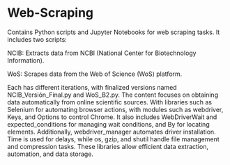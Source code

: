 # Web-Scraping
Contains Python scripts and Jupyter Notebooks for web scraping tasks. It includes two scripts:

NCIB: Extracts data from NCBI (National Center for Biotechnology Information).

WoS: Scrapes data from the Web of Science (WoS) platform.

Each has different iterations, with finalized versions named NCIB_Versión_Final.py and WoS_B2.py. The content focuses on obtaining data automatically from online scientific sources. With libraries such as Selenium for automating browser actions, with modules such as webdriver, Keys, and Options to control Chrome. It also includes WebDriverWait and expected_conditions for managing wait conditions, and By for locating elements. Additionally, webdriver_manager automates driver installation. Time is used for delays, while os, gzip, and shutil handle file management and compression tasks. These libraries allow efficient data extraction, automation, and data storage.

